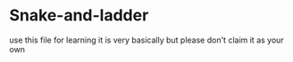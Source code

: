 # Snake-and-ladder
use this file for learning
it is very basically
but please don't claim it as your own
